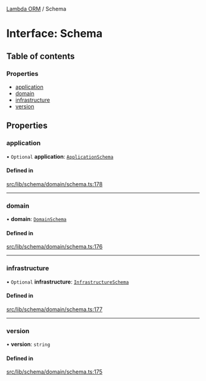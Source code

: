 [Lambda ORM](../README.md) / Schema

# Interface: Schema

## Table of contents

### Properties

- [application](Schema.md#application)
- [domain](Schema.md#domain)
- [infrastructure](Schema.md#infrastructure)
- [version](Schema.md#version)

## Properties

### application

• `Optional` **application**: [`ApplicationSchema`](ApplicationSchema.md)

#### Defined in

[src/lib/schema/domain/schema.ts:178](https://github.com/FlavioLionelRita/lambdaorm-base/blob/d94e178/src/lib/schema/domain/schema.ts#L178)

___

### domain

• **domain**: [`DomainSchema`](DomainSchema.md)

#### Defined in

[src/lib/schema/domain/schema.ts:176](https://github.com/FlavioLionelRita/lambdaorm-base/blob/d94e178/src/lib/schema/domain/schema.ts#L176)

___

### infrastructure

• `Optional` **infrastructure**: [`InfrastructureSchema`](InfrastructureSchema.md)

#### Defined in

[src/lib/schema/domain/schema.ts:177](https://github.com/FlavioLionelRita/lambdaorm-base/blob/d94e178/src/lib/schema/domain/schema.ts#L177)

___

### version

• **version**: `string`

#### Defined in

[src/lib/schema/domain/schema.ts:175](https://github.com/FlavioLionelRita/lambdaorm-base/blob/d94e178/src/lib/schema/domain/schema.ts#L175)
